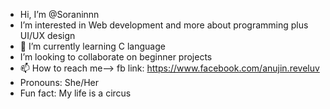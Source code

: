 -  Hi, I’m @Soraninnn
-  I’m interested in Web development and more about programming plus UI/UX design
- 🌱 I’m currently learning C language
-  I’m looking to collaborate on beginner projects
- 📫 How to reach me--> fb link: https://www.facebook.com/anujin.reveluv
-  Pronouns: She/Her
-  Fun fact: My life is a circus

<!---
Soraninnn/Soraninnn is a ✨ special ✨ repository because its `README.md` (this file) appears on your GitHub profile.
You can click the Preview link to take a look at your changes.
--->
